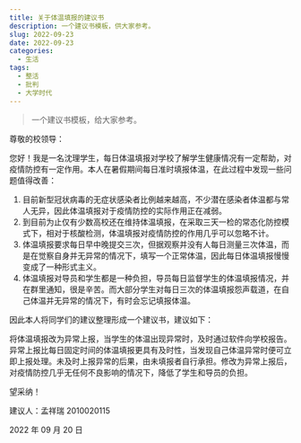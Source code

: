 ```yaml
---
title: 关于体温填报的建议书
description: 一个建议书模板，供大家参考。
slug: 2022-09-23
date: 2022-09-23
categories:
  - 生活
tags:
  - 整活
  - 批判
  - 大学时代
---
```


> 一个建议书模板，给大家参考。

尊敬的校领导：

您好！我是一名沈理学生，每日体温填报对学校了解学生健康情况有一定帮助，对疫情防控有一定作用。本人在暑假期间每日准时填报体温，在此过程中发现一些问题值得改善：

1. 目前新型冠状病毒的无症状感染者比例越来越高，不少潜在感染者体温都与常人无异，因此体温填报对于疫情防控的实际作用正在减弱。
2. 到目前为止仅有少数高校还在维持体温填报，在采取三天一检的常态化防控模式下，相对于核酸检测，体温填报对疫情防控的作用几乎可以忽略不计。
3. 体温填报要求每日早中晚提交三次，但据观察并没有人每日测量三次体温，而是在觉察自身并无异常的情况下，填写一个正常体温，因此每日体温填报慢慢变成了一种形式主义。
4. 体温填报对导员和学生都是一种负担，导员每日监督学生的体温填报情况，并在群里通知，很是辛苦。而大部分学生对每日三次的体温填报怨声载道，在自己体温并无异常的情况下，有时会忘记填报体温。

因此本人将同学们的建议整理形成一个建议书，建议如下：

将体温填报改为异常上报，当学生的体温出现异常时，及时通过软件向学校报告。异常上报比每日固定时间的体温填报更具有及时性，当发现自己体温异常时便可立即上报处理。未及时上报异常的后果，由未填报者自行承担。修改为异常上报后，对疫情防控几乎无任何不良影响的情况下，降低了学生和导员的负担。

望采纳！

建议人：孟祥瑞 2010020115

2022 年 09 月 20 日
